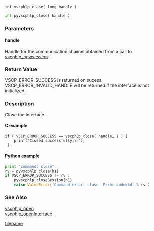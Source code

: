 

```clike
int vscphlp_close( long handle )
```

```python
int pyvscphlp_close( handle )
```

### Parameters

#### handle
Handle for the communication channel obtained from a call to [vscphlp_newsession](vscphlp_newsession.md).

### Return Value
VSCP_ERROR_SUCCESS is returned on sucess. VSCP_ERROR_INVALID_HANDLE will be returned if the interface is not initialized. 

### Description
Close the interface. 

#### C example

```clike
if ( VSCP_ERROR_SUCCESS == vscphlp_close( handle1 ) ) {
    prinf("Closed successfully.\n");
 }
```

#### Python example

```python
print "command: close"
rv = pyvscphlp_close(h1)
if VSCP_ERROR_SUCCESS != rv :
    pyvscphlp_closeSession(h1)
    raise ValueError('Command error: close  Error code=%d' % rv )
```

### See Also
[vscphlp_open](vscphlp_open.md)  
[vscphlp_openInterface](vscphlp_openinterface.md)  



[filename](./bottom_copyright.md ':include')